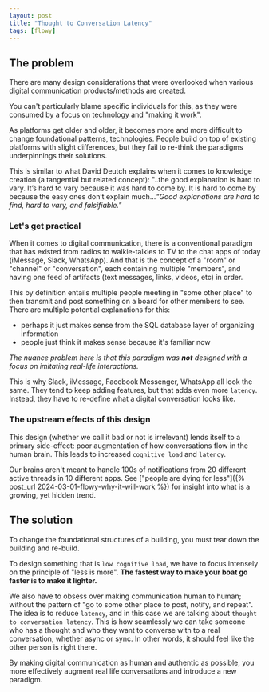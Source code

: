 ```yaml
---
layout: post
title: "Thought to Conversation Latency"
tags: [flowy]
---
```


## The problem
There are many design considerations that were overlooked when various digital communication products/methods are created.

You can't particularly blame specific individuals for this, as they were consumed by a focus on technology and "making it work".

As platforms get older and older, it becomes more and more difficult to change foundational patterns, technologies. People build on top of existing platforms with slight differences, but they fail to re-think the paradigms underpinnings their solutions.

This is similar to what David Deutch explains when it comes to knowledge creation (a tangential but related concept): "..the good explanation is hard to vary. It’s hard to vary because it was hard to come by. It is hard to come by because the easy ones don’t explain much..._"Good explanations are hard to find, hard to vary, and falsifiable."_

### Let's get practical
When it comes to digital communication, there is a conventional paradigm that has existed from radios to walkie-talkies to TV to the chat apps of today (iMessage, Slack, WhatsApp). And that is the concept of a "room" or "channel" or "conversation", each containing multiple "members", and having one feed of artifacts (text messages, links, videos, etc) in order.

This by definition entails multiple people meeting in "some other place" to then transmit and post something on a board for other members to see. There are multiple potential explanations for this:
- perhaps it just makes sense from the SQL database layer of organizing information
- people just think it makes sense because it's familiar now

_The nuance problem here is that this paradigm was **not** designed with a focus on imitating real-life interactions._

This is why Slack, iMessage, Facebook Messenger, WhatsApp all look the same. They tend to keep adding features, but that adds even more `latency`. Instead, they have to re-define what a digital conversation looks like.

### The upstream effects of this design
This design (whether we call it bad or not is irrelevant) lends itself to a primary side-effect: poor augmentation of how conversations flow in the human brain. This leads to increased `cognitive load` and `latency`.

Our brains aren't meant to handle 100s of notifications from 20 different active threads in 10 different apps. See ["people are dying for less"]({% post_url 2024-03-01-flowy-why-it-will-work %}) for insight into what is a growing, yet hidden trend.

## The solution

To change the foundational structures of a building, you must tear down the building and re-build.

To design something that is `low cognitive load`, we have to focus intensely on the principle of "less is more". **The fastest way to make your boat go faster is to make it lighter.**

We also have to obsess over making communication human to human; without the pattern of "go to some other place to post, notify, and repeat". The idea is to reduce `latency`, and in this case we are talking about `thought to conversation latency`. This is how seamlessly we can take someone who has a thought and who they want to converse with to a real conversation, whether async or sync. In other words, it should feel like the other person is right there.

By making digital communication as human and authentic as possible, you more effectively augment real life conversations and introduce a new paradigm.
